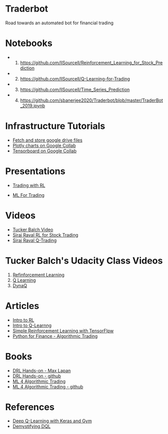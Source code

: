 # Traderbot
Road towards an automated bot for financial trading

# Notebooks
- 1.  https://github.com/llSourcell/Reinforcement_Learning_for_Stock_Prediction
- 2.  https://github.com/llSourcell/Q-Learning-for-Trading
- 3.  https://github.com/llSourcell/Time_Series_Prediction 
- 4.  https://github.com/sbanerjee2020/Traderbot/blob/master/TraderBot_2019.ipynb

# Infrastructure Tutorials
- [Fetch and store google drive files](https://github.com/sbanerjee2020/Traderbot/blob/master/GDrive_101.ipynb)
- [Plotly charts on Google Collab](https://github.com/sbanerjee2020/Traderbot/blob/master/Plotly_Sample.ipynb)
- [Tensorboard on Google Collab](https://github.com/sbanerjee2020/Traderbot/blob/master/Tensorboard_trial.ipynb)

# Presentations
- [Trading with RL](https://docs.google.com/presentation/d/1db5Y0g-rvgX-hKr3-ZbtiXNew9lYrfNacRmNDsajZx8/edit#slide=id.g4a9d190e5d_0_18)

- [ML For Trading](https://docs.google.com/presentation/d/1FZt2QADT0gGDeDPhVvYbj1vHFzkpwLCK41CMzl4QVZc/edit#slide=id.g40e8d7bf33_0_17)

# Videos
- [Tucker Balch Video](https://www.youtube.com/watch?v=Pka0DC_P17k&t=678s)
- [Siraj Raval  RL for Stock Trading](https://www.youtube.com/watch?v=05NqKJ0v7EE)
- [Siraj Raval Q-Trading](https://www.youtube.com/watch?v=rRssY6FrTvU&t=1s) 

# Tucker Balch's Udacity Class Videos
1. [Refinforcement Learning](https://classroom.udacity.com/courses/ud501/lessons/4930572236/concepts/48999418240923)
2. [Q Learning](https://classroom.udacity.com/courses/ud501/lessons/5247432317/concepts/54440210930923)
3. [DynaQ](https://classroom.udacity.com/courses/ud501/lessons/5326212698/concepts/54629888630923)


# Articles
- [Intro to RL](https://medium.freecodecamp.org/a-brief-introduction-to-reinforcement-learning-7799af5840db)
- [Intro to Q-Learnng](https://medium.freecodecamp.org/a-brief-introduction-to-reinforcement-learning-7799af5840db)
- [Simple Reinforcement Learning with TensorFlpw](https://medium.com/emergent-future/simple-reinforcement-learning-with-tensorflow-part-0-q-learning-with-tables-and-neural-networks-d195264329d0)
- [Python for Finance - Algorithmic Trading](https://www.datacamp.com/community/tutorials/finance-python-trading)

# Books
- [DRL Hands-on - Max Lapan](https://www.amazon.com/dp/B076H9VQH6/ref=dp-kindle-redirect?_encoding=UTF8&btkr=1%20%0A)
- [DRL Hands-on - github](https://github.com/PacktPublishing/Deep-Reinforcement-Learning-Hands-On/)
- [ML 4 Algorithmic Trading](https://www.amazon.com/Hands-Machine-Learning-Algorithmic-Trading/dp/178934641X/ref=asc_df_178934641X/?tag=hyprod-20&linkCode=df0&hvadid=266005469508&hvpos=1o2&hvnetw=g&hvrand=4715236811658911784&hvpone=&hvptwo=&hvqmt=&hvdev=c&hvdvcmdl=&hvlocint=&hvlocphy=9031934&hvtargid=pla-605619386771&psc=1)
- [ML 4 Algorithmic Trading - github](https://github.com/PacktPublishing/Hands-On-Machine-Learning-for-Algorithmic-Trading)

# References
- [Deep Q-Learning with Keras and Gym](https://keon.io/deep-q-learning/)
- [Demystifying DQL](https://www.intel.ai/demystifying-deep-reinforcement-learning/#gs.3umaz5) 

